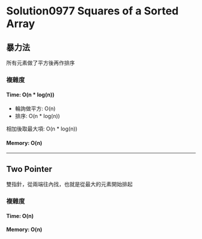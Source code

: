 # Solution0977 Squares of a Sorted Array

## 暴力法

所有元素做了平方後再作排序

### 複雜度

#### Time: O(n * log(n))
- 輪詢做平方: O(n)
- 排序: O(n * log(n))

相加後取最大項: O(n * log(n))

#### Memory: O(n)

---

## Two Pointer

雙指針，從兩端往內找，也就是從最大的元素開始排起

### 複雜度

#### Time: O(n)

#### Memory: O(n)